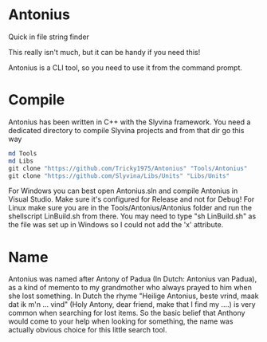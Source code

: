 # Antonius
Quick in file string finder

This really isn't much, but it can be handy if you need this!

Antonius is a CLI tool, so you need to use it from the command prompt.

# Compile
Antonius has been written in C++ with the Slyvina framework.
You need a dedicated directory to compile Slyvina projects and from that dir go this way
```powershell
md Tools
md Libs
git clone "https://github.com/Tricky1975/Antonius" "Tools/Antonius"
git clone "https://github.com/Slyvina/Libs/Units" "Libs/Units"
```

For Windows you can best open Antonius.sln and compile Antonius in Visual Studio. Make sure it's configured for Release and not for Debug!
For Linux make sure you are in the Tools/Antonius/Antonius folder and run the shellscript LinBuild.sh from there. You may need to type "sh LinBuild.sh" as the file was set up in Windows so I could not add the 'x' attribute.

# Name
Antonius was named after Antony of Padua (In Dutch: Antonius van Padua), as a kind of memento to my grandmother who always prayed to him when she lost something.
In Dutch the rhyme "Heilige Antonius, beste vrind, maak dat ik m'n ... vind" (Holy Antony, dear friend, make that I find my ....) is very common when searching for lost items.
So the basic belief that Anthony would come to your help when looking for something, the name was actually obvious choice for this little search tool.
